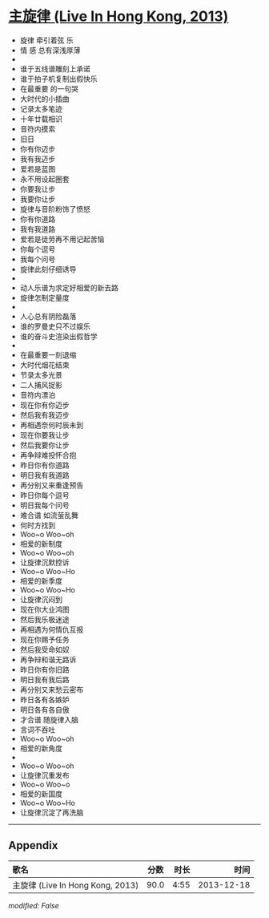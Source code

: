 # [主旋律 (Live In Hong Kong, 2013)](https://music.163.com/song?id=28160887)

* 旋律 牵引着弦 乐
* 情 感 总有深浅厚薄
* 
* 谁于五线谱雕刻上承诺
* 谁于拍子机复制出假快乐
* 在最重要 的一句哭
* 大时代的小插曲
* 记录太多笔迹
* 十年廿载相识
* 音符内摸索
* 旧日
* 你有你迈步
* 我有我迈步
* 爱若是蓝图
* 永不用设起圈套
* 你要我让步
* 我要你让步
* 旋律与音阶粉饰了愤怒
* 你有你道路
* 我有我道路
* 爱若是徒劳再不用记起苦恼
* 你每个逗号
* 我每个问号
* 旋律此刻仔细诱导
* 
* 动人乐谱为求定好相爱的新去路
* 旋律怎制定量度
* 
* 人心总有阴险磊落
* 谁的罗曼史只不过娱乐
* 谁的奋斗史渲染出假哲学
* 
* 在最重要一刻退缩
* 大时代烟花结束
* 节录太多光景
* 二人捕风捉影
* 音符内漂泊
* 现在你有你迈步
* 然后我有我迈步
* 再相遇奈何时辰未到
* 现在你要我让步
* 然后我要你让步
* 再争辩难投怀合抱
* 昨日你有你道路
* 明日我有我道路
* 再分别又来重逢预告
* 昨日你每个逗号
* 明日我每个问号
* 难合谱  如流萤乱舞
* 何时方找到
* Woo~o Woo~oh
* 相爱的新制度
* Woo~o Woo~oh
* 让旋律沉默控诉
* Woo~o Woo~Ho
* 相爱的新季度
* Woo~o Woo~Ho
* 让旋律沉闷到
* 现在你大业鸿图
* 然后我乐极迷途
* 再相遇为何情仇互报
* 现在你赐予任务
* 然后我受命如奴
* 再争辩和谐无路诉
* 昨日你有你旧路
* 明日我有我后路
* 再分别又来愁云密布
* 昨日各有各嫉妒
* 明日各有各自傲
* 才合谱  随旋律入脑
* 言词不吞吐
* Woo~o Woo~oh
* 相爱的新角度
* 
* Woo~o Woo~oh
* 让旋律沉重发布
* Woo~o Woo~o
* 相爱的新国度
* Woo~o Woo~Ho
* 让旋律沉淀了再洗脑


---

## Appendix

|歌名|分数|时长|时间|
|:---|:---:|---:|---:|
|主旋律 (Live In Hong Kong, 2013)|90.0|4:55|2013-12-18

*modified: False*